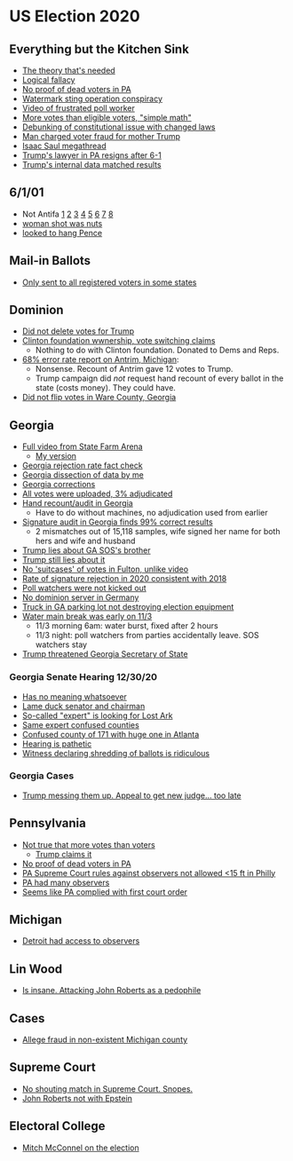 # US Election 2020

## Everything but the Kitchen Sink

* [The theory that's needed](https://twitter.com/yotambarnoy/status/1344744502112768001?s=20)
* [Logical fallacy](https://twitter.com/yotambarnoy/status/1344659317442674693?s=20)
* [No proof of dead voters in PA](https://www.snopes.com/fact-check/20000-dead-voters-in-pennsylvania/)
* [Watermark sting operation conspiracy](https://www.snopes.com/fact-check/dhs-watermark-sting/)
* [Video of frustrated poll worker](https://www.snopes.com/fact-check/atlanta-georgia-voter-fraud-video/)
* [More votes than eligible voters, "simple math"](https://www.factcheck.org/2020/12/flawed-calculation-behind-false-claim-of-fraudulent-votes/)
* [Debunking of constitutional issue with changed laws](https://twitter.com/DavidAFrench/status/1345529353845800962?s=20)
* [Man charged voter fraud for mother Trump](https://www.newsweek.com/man-charged-voting-dead-mother-trump-3rd-case-voter-fraud-pennsylvania-1556553)
* [Isaac Saul megathread](https://twitter.com/Ike_Saul/status/1324435797374808066?s=20)
* [Trump's lawyer in PA resigns after 6-1](https://twitter.com/Elaijuh/status/1347205394393927697?s=20)
* [Trump's internal data matched results](https://twitter.com/yotambarnoy/status/1347578467341185024)

## 6/1/01
* Not Antifa
[1](https://twitter.com/oneunderscore__/status/1346950118835064836?s=20)
[2](https://twitter.com/thealexvanness/status/1347006355895447554)
[3](https://twitter.com/oneunderscore__/status/1346950118835064836)
[4](https://twitter.com/Jewtastic/status/1347054138446671872?s=20)
[5](https://twitter.com/RJBrodsky/status/1347048779791396868?s=20)
[6](https://twitter.com/prchovanec/status/1347054718162501634?s=20)
[7](https://twitter.com/mollyesque/status/1347060741728333825?s=20)
[8](https://twitter.com/nasdaqamzn/status/1346936653957369859?s=20)
* [woman shot was nuts](https://twitter.com/OrenKessler/status/1347178237231853568?s=20)
* [looked to hang Pence](https://twitter.com/yotambarnoy/status/1347586721043648512?s=20)

## Mail-in Ballots

* [Only sent to all registered voters in some states](https://www.snopes.com/fact-check/millions-mail-in-ballots/)

## Dominion

* [Did not delete votes for Trump](https://www.snopes.com/fact-check/dominion-deleted-trump-votes/)
* [Clinton foundation wwnership, vote switching claims](https://www.snopes.com/fact-check/rumor-alert-dominion-voting-systems-fraud-claims/)
  * Nothing to do with Clinton foundation. Donated to Dems and Reps.
* [68% error rate report on Antrim, Michigan](https://apnews.com/article/fact-checking-afs:Content:9847904839):
  * Nonsense. Recount of Antrim gave 12 votes to Trump.
  * Trump campaign did *not* request hand recount of every ballot in the state (costs money). They could have.
* [Did not flip votes in Ware County, Georgia](https://apnews.com/article/fact-checking-afs:Content:9773239691)
  
## Georgia

* [Full video from State Farm Arena](https://www.youtube.com/watch?v=iwOlzoBpdwQ)
  * [My version](https://twitter.com/yotambarnoy/status/1346275831841218561?s=20)
* [Georgia rejection rate fact check](https://www.reuters.com/article/uk-factcheck-georgia-rejected-ballots-fo/fact-check-georgia-rejected-ballots-did-not-go-from-4-to-almost-zero-in-2020-idUSKBN2832CM)
* [Georgia dissection of data by me](https://twitter.com/yotambarnoy/status/1346543302225616900?s=20)
* [Georgia corrections](https://twitter.com/AGHamilton29/status/1346201276846112774?s=20)
* [All votes were uploaded, 3% adjudicated](https://twitter.com/yotambarnoy/status/1346125016014852096?s=20)
* [Hand recount/audit in Georgia](https://www.washingtonpost.com/politics/2020/11/12/georgia-vote-audit-recount/)
  * Have to do without machines, no adjudication used from earlier
* [Signature audit in Georgia finds 99% correct results](https://thehill.com/homenews/campaign/532042-georgia-signature-audit-finds-no-fraud-in-presidential-election)
  * 2 mismatches out of 15,118 samples, wife signed her name for both hers and wife and husband
* [Trump lies about GA SOS's brother](https://twitter.com/yotambarnoy/status/1344367757391872000?s=20)
* [Trump still lies about it](https://twitter.com/jaynordlinger/status/1344288006576992258?s=20)
* [No 'suitcases' of votes in Fulton, unlike video](https://www.snopes.com/fact-check/georgia-suitcases/)
* [Rate of signature rejection in 2020 consistent with 2018](https://www.snopes.com/fact-check/georgia-signature-audit/)
* [Poll watchers were not kicked out](https://www.snopes.com/fact-check/poll-watchers-2020-election/)
* [No dominion server in Germany](https://www.snopes.com/fact-check/dominion-servers-germany-seized/)
* [Truck in GA parking lot not destroying election equipment](https://apnews.com/article/fact-checking-afs:Content:9787630934)
* [Water main break was early on 11/3](https://www.usatoday.com/story/news/factcheck/2020/12/16/fact-check-claim-ga-vote-spike-biden-after-pipe-burst-false/3879081001/)
  * 11/3 morning 6am: water burst, fixed after 2 hours
  * 11/3 night: poll watchers from parties accidentally leave. SOS watchers stay 
* [Trump threatened Georgia Secretary of State](https://frenchpress.thedispatch.com/p/futility-cannot-excuse-malice)

### Georgia Senate Hearing 12/30/20

* [Has no meaning whatsoever](https://twitter.com/stphnfwlr/status/1344407490788806656?s=20)
* [Lame duck senator and chairman](https://twitter.com/stphnfwlr/status/1344309867394301955?s=20)
* [So-called "expert" is looking for Lost Ark](https://www.dallasnews.com/arts-entertainment/2016/04/05/dallas-inventor-of-infamous-cuecat-is-now-erm-a-full-blown-treasure-hunter/)
* [Same expert confused counties](https://twitter.com/tanulewicz/status/1344305478256517121?s=20)
* [Confused county of 171 with huge one in Atlanta](https://twitter.com/EWErickson/status/1344309263909474305?s=20)
* [Hearing is pathetic](https://twitter.com/jisaacraymond/status/1344297836750532609?s=20)
* [Witness declaring shredding of ballots is ridiculous](https://twitter.com/stphnfwlr/status/1344326246776365058?s=20)

### Georgia Cases

* [Trump messing them up. Appeal to get new judge... too late](https://twitter.com/stphnfwlr/status/1343979603543666688)

## Pennsylvania

* [Not true that more votes than voters](https://apnews.com/article/fact-checking-afs:Content:9887147615)
  * [Trump claims it](https://twitter.com/realDonaldTrump/status/1344054358418345985?s=20)
* [No proof of dead voters in PA](https://www.snopes.com/fact-check/20000-dead-voters-in-pennsylvania/)
* [PA Supreme Court rules against observers not allowed <15 ft in Philly](https://www.nbcnews.com/politics/2020-election/pennsylvania-supreme-court-rejects-trump-campaign-claim-problems-ballot-observers-n1248046)
* [PA had many observers](https://www.politifact.com/factchecks/2020/nov/06/ted-cruz/ted-cruz-falsely-claims-philadelphia-counting-vote/)
* [Seems like PA complied with first court order](https://www.inquirer.com/news/trump-fact-check-pennsylvania-ballot-philadelphia-president-20201105.html)

## Michigan

* [Detroit had access to observers](https://www.politifact.com/factchecks/2020/nov/06/facebook-posts/over-100-republican-challengers-monitored-absentee/)

## Lin Wood

* [Is insane. Attacking John Roberts as a pedophile](https://twitter.com/stphnfwlr/status/1344668863137521670?s=20)

## Cases
* [Allege fraud in non-existent Michigan county](https://www.snopes.com/news/2020/12/01/sidney-powell-election-fraud/)

## Supreme Court
* [No shouting match in Supreme Court. Snopes.](https://www.snopes.com/fact-check/supreme-court-erupt-shouting-match/)
* [John Roberts not with Epstein](https://twitter.com/yotambarnoy/status/1346908536790347783?s=20)

## Electoral College
* [Mitch McConnel on the election](https://twitter.com/monacharen/status/1346895177017937920?s=20)
